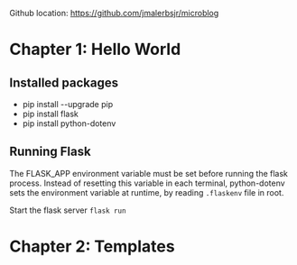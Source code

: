 
Github location: https://github.com/jmalerbsjr/microblog

# Chapter 1: Hello World
## Installed packages
- pip install --upgrade pip
- pip install flask
- pip install python-dotenv

## Running Flask
The FLASK_APP environment variable must be set before running the flask process. Instead of resetting this variable in each terminal, python-dotenv sets the environment variable at runtime, by reading `.flaskenv` file in root.

Start the flask server
`flask run`

# Chapter 2: Templates

